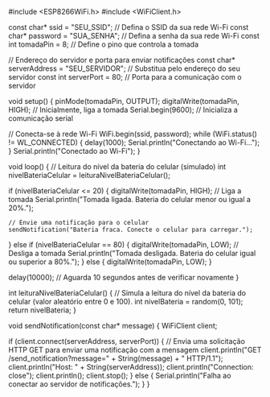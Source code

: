 #include <ESP8266WiFi.h>
#include <WiFiClient.h>

const char* ssid = "SEU_SSID";      // Defina o SSID da sua rede Wi-Fi
const char* password = "SUA_SENHA";  // Defina a senha da sua rede Wi-Fi
const int tomadaPin = 8;            // Define o pino que controla a tomada

// Endereço do servidor e porta para enviar notificações
const char* serverAddress = "SEU_SERVIDOR";  // Substitua pelo endereço do seu servidor
const int serverPort = 80;  // Porta para a comunicação com o servidor

void setup() {
  pinMode(tomadaPin, OUTPUT);
  digitalWrite(tomadaPin, HIGH);  // Inicialmente, liga a tomada
  Serial.begin(9600);  // Inicializa a comunicação serial

  // Conecta-se à rede Wi-Fi
  WiFi.begin(ssid, password);
  while (WiFi.status() != WL_CONNECTED) {
    delay(1000);
    Serial.println("Conectando ao Wi-Fi...");
  }
  Serial.println("Conectado ao Wi-Fi");
}

void loop() {
  // Leitura do nível da bateria do celular (simulado)
  int nivelBateriaCelular = leituraNivelBateriaCelular();

  if (nivelBateriaCelular <= 20) {
    digitalWrite(tomadaPin, HIGH);  // Liga a tomada
    Serial.println("Tomada ligada. Bateria do celular menor ou igual a 20%.");

    // Envie uma notificação para o celular
    sendNotification("Bateria fraca. Conecte o celular para carregar.");
  } else if (nivelBateriaCelular == 80) {
    digitalWrite(tomadaPin, LOW);  // Desliga a tomada
    Serial.println("Tomada desligada. Bateria do celular igual ou superior a 80%.");
  } else {
      digitalWrite(tomadaPin, LOW);
  }

  delay(10000);  // Aguarda 10 segundos antes de verificar novamente
}

int leituraNivelBateriaCelular() {
  // Simula a leitura do nível da bateria do celular (valor aleatório entre 0 e 100).
  int nivelBateria = random(0, 101);
  return nivelBateria;
}

void sendNotification(const char* message) {
  WiFiClient client;

  if (client.connect(serverAddress, serverPort)) {
    // Envia uma solicitação HTTP GET para enviar uma notificação com a mensagem
    client.println("GET /send_notification?message=" + String(message) + " HTTP/1.1");
    client.println("Host: " + String(serverAddress));
    client.println("Connection: close");
    client.println();
    client.stop();
  } else {
    Serial.println("Falha ao conectar ao servidor de notificações.");
  }
}
